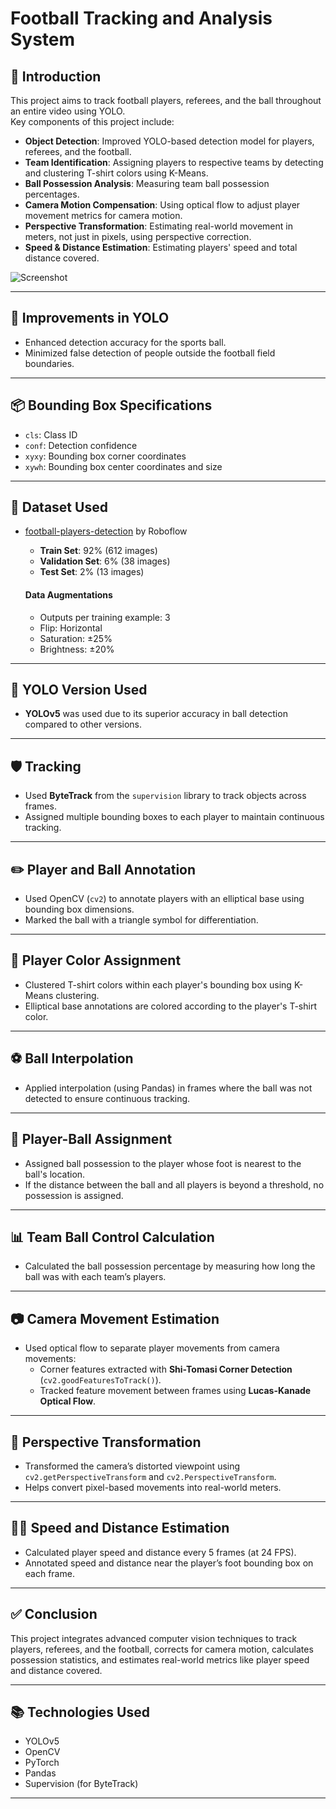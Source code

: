 # Football Tracking and Analysis System

## 🎯 Introduction
This project aims to track football players, referees, and the ball throughout an entire video using YOLO.  
Key components of this project include:
- **Object Detection**: Improved YOLO-based detection model for players, referees, and the football.
- **Team Identification**: Assigning players to respective teams by detecting and clustering T-shirt colors using K-Means.
- **Ball Possession Analysis**: Measuring team ball possession percentages.
- **Camera Motion Compensation**: Using optical flow to adjust player movement metrics for camera motion.
- **Perspective Transformation**: Estimating real-world movement in meters, not just in pixels, using perspective correction.
- **Speed & Distance Estimation**: Estimating players' speed and total distance covered.

![Screenshot](output/screenshot.png)

---

## 🚀 Improvements in YOLO
- Enhanced detection accuracy for the sports ball.
- Minimized false detection of people outside the football field boundaries.

---

## 📦 Bounding Box Specifications
- `cls`: Class ID  
- `conf`: Detection confidence  
- `xyxy`: Bounding box corner coordinates  
- `xywh`: Bounding box center coordinates and size  

---

## 📁 Dataset Used 
- [football-players-detection](https://universe.roboflow.com/roboflow-jvuqo/football-players-detection-3zvbc/dataset/1) by Roboflow
  - **Train Set**: 92% (612 images)  
  - **Validation Set**: 6% (38 images)  
  - **Test Set**: 2% (13 images)  

  #### Data Augmentations
  - Outputs per training example: 3  
  - Flip: Horizontal  
  - Saturation: ±25%  
  - Brightness: ±20%  

---

## 🤖 YOLO Version Used
- **YOLOv5** was used due to its superior accuracy in ball detection compared to other versions.

---

## 🛡️ Tracking
- Used **ByteTrack** from the `supervision` library to track objects across frames.
- Assigned multiple bounding boxes to each player to maintain continuous tracking.

---

## ✏️ Player and Ball Annotation
- Used OpenCV (`cv2`) to annotate players with an elliptical base using bounding box dimensions.
- Marked the ball with a triangle symbol for differentiation.

---

## 🎨 Player Color Assignment
- Clustered T-shirt colors within each player's bounding box using K-Means clustering.
- Elliptical base annotations are colored according to the player's T-shirt color.

---

## ⚽ Ball Interpolation
- Applied interpolation (using Pandas) in frames where the ball was not detected to ensure continuous tracking.

---

## 🔎 Player-Ball Assignment
- Assigned ball possession to the player whose foot is nearest to the ball's location.
- If the distance between the ball and all players is beyond a threshold, no possession is assigned.

---

## 📊 Team Ball Control Calculation
- Calculated the ball possession percentage by measuring how long the ball was with each team’s players.

---

## 📷 Camera Movement Estimation
- Used optical flow to separate player movements from camera movements:
    - Corner features extracted with **Shi-Tomasi Corner Detection** (`cv2.goodFeaturesToTrack()`).
    - Tracked feature movement between frames using **Lucas-Kanade Optical Flow**.

---

## 🔄 Perspective Transformation
- Transformed the camera’s distorted viewpoint using `cv2.getPerspectiveTransform` and `cv2.PerspectiveTransform`.
- Helps convert pixel-based movements into real-world meters.

---

## 🏃‍♂️ Speed and Distance Estimation
- Calculated player speed and distance every 5 frames (at 24 FPS).
- Annotated speed and distance near the player’s foot bounding box on each frame.

---

## ✅ Conclusion
This project integrates advanced computer vision techniques to track players, referees, and the football, corrects for camera motion, calculates possession statistics, and estimates real-world metrics like player speed and distance covered.

---

## 📚 Technologies Used
- YOLOv5  
- OpenCV  
- PyTorch  
- Pandas  
- Supervision (for ByteTrack)  

---
